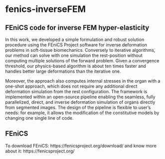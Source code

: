 # fenics-inverseFEM
<h2>FEniCS code for inverse FEM hyper-elasticity</h2>
 
In this work, we developed a simple formulation and robust solution procedure using the FEniCS Project software for inverse deformation problems in soft-tissue biomechanics. Conversely to iterative algorithms, our method can solve with one simulation the rest-position without computing multiple solutions of the forward problem. Given a convergence threshold, our physics-based algorithm is about ten times faster and handles better large deformations than the iterative one.

Moreover, the approach also computes internal stresses in the organ with a one-shot approach, which does not require any additional direct deformation simulation from the rest configuration. The framework is implemented within an open-source pipeline enabling the seamless, fully parallelized, direct, and inverse deformation simulation of organs directly from segmented images. The design of the pipeline is flexible to user’s needs: for example, it allows the modification of the constitutive models by changing one single line of code.


<h2>FEniCS</h2>
To download FEniCS: https://fenicsproject.org/download/
and know more about it: https://fenicsproject.org/
